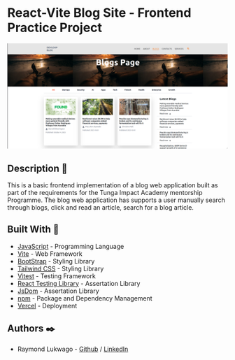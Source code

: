 # React-Vite Blog Site - Frontend Practice Project
<p align="center">
    <img src="public/db/homePage-img.png" alt="Home Page"/>
</p>

## Description :book:
This is a basic frontend implementation of a blog web application built as part of the requirements for the Tunga Impact Academy mentorship Programme.
The blog web application has supports a user manually search through blogs, click and read an article, search for a blog article.

## Built With :email:
- [JavaScript](https://javascript.info/) - Programming Language
- [Vite](https://vitejs.dev/) - Web Framework
- [BootStrap](https://react-bootstrap.netlify.app/) - Styling Library
- [Tailwind CSS](https://www.mongodb.com/atlas/database) - Styling Library
- [Vitest](https://vitest.dev/) - Testing Framework
- [React Testing Library](https://testing-library.com/) - Assertation Library
- [JsDom](https://github.com/testing-library/jest-dom?tab=readme-ov-file) - Assertation Library
- [npm](https://www.npmjs.com/) - Package and Dependency Management
- [Vercel](https://vercel.com/docs) - Deployment

## Authors :black_nib:
- Raymond Lukwago - [Github](https://github.com/lukwagoraymond) / [LinkedIn](https://www.linkedin.com/in/raymondlukwago/) 
